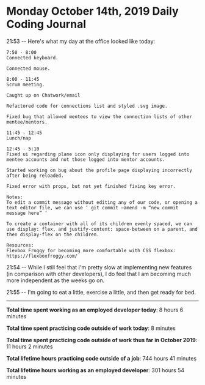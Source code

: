 # Monday October 14th, 2019 Daily Coding Journal

21:53 -- Here's what my day at the office looked like today:
```
7:50 - 8:00
Connected keyboard.

Connected mouse.

8:00 - 11:45
Scrum meeting.

Caught up on Chatwork/email

Refactored code for connections list and styled .svg image.

Fixed bug that allowed mentees to view the connection lists of other mentee/mentors.

11:45 - 12:45
Lunch/nap

12:45 - 5:10
Fixed ui regarding plane icon only displaying for users logged into mentee accounts and not those logged into mentor accounts.

Started working on bug about the profile page displaying incorrectly after being reloaded.

Fixed error with props, but not yet finished fixing key error.

Notes:
To edit a commit message without editing any of our code, or opening a text editor file, we can use ‘ git commit —amend -m “new commit message here” ‘

To create a container with all of its children evenly spaced, we can use display: flex, and justify-content: space-between on a parent, and then display-flex on the children. 

Resources:
Flexbox Froggy for becoming more comfortable with CSS flexbox: https://flexboxfroggy.com/
```
21:54 -- While I still feel that I'm pretty slow at implementing new features (in comparison with other developers), I do feel that I am becoming much more independent as the weeks go on.

21:55 -- I'm going to eat a little, exercise a little, and then get ready for bed.
___
**Total time spent working as an employed developer today**: 8 hours 6 minutes

**Total time spent practicing code outside of work today**: 8 minutes

**Total time spent practicing code outside of work thus far in October 2019**: 11 hours 2 minutes

**Total lifetime hours practicing code outside of a job**: 744 hours 41 minutes

**Total lifetime hours working as an employed developer**: 301 hours 54 minutes